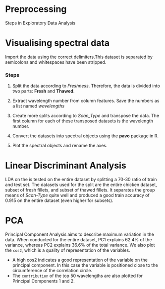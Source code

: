 # Preprocessing

Steps in Exploratory Data Analysis

# Visualising spectral data

Import the data  using the correct delimiters.This dataset is separated by semicolons and whitespaces have been stripped.
### Steps

1. Split the data according to _Freshness_. Therefore, the data is divided into two parts: **Fresh** and **Thawed**.

2. Extract wavelength number from column features. Save the numbers as a list named *wavelengths*

3. Create more splits according to *Scan_Type* and transpose the data. The first column for each of these transposed datasets is the wavelength number.

4. Convert the datasets into spectral objects using the **pavo** package in R.
5. Plot the spectral objects and rename the axes.


# Linear Discriminant Analysis

LDA on the is tested on the entire dataset by splitting a 70-30 ratio of train and test set. The datasets used for the split are the entire chicken dataset, subset of fresh fillets, and subset of thawed fillets.
It separates the group means of *Scan-Type* quite well and produced a good train accuracy of 0.915 on the entire dataset (even higher for subsets).

# PCA
Principal Component Analysis aims to describe maximum variation in the data. When conducted for the entire dataset, PC1 explains 62.4% of the variance, whereas PC2 explains 36.6% of the total variance.
We also plot the `cos2`, which is a quality of representation of the variables.
* A high cos2 indicates a good representation of the variable on the principal component. In this case the variable is positioned close to the circumference of the correlation circle.
* The `contribution` of the top 50 wavelengths are also plotted for Principal Components 1 and 2.